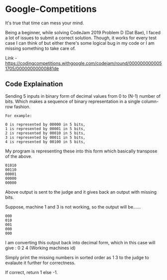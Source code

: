 # Google-Competitions

It's true that time can mess your mind.

Being a beginner, while solving CodeJam 2019 Problem D (Dat Bae), I faced a lot of issues to submit a correct solution.
Though, it works for every test case I can think of but either there's some logical bug in my code or I am missing something to take care of.

Link - https://codingcompetitions.withgoogle.com/codejam/round/0000000000051705/00000000000881de

## Code Explaination

Sending 5 inputs in binary form of decimal values from 0 to (N-1) number of bits.
Which makes a sequence of binary representation in a single column-row fashion.

```
For example:

0 is represented by 00000 in 5 bits,
1 is represented by 00001 in 5 bits,
2 is represented by 00010 in 5 bits,
3 is represented by 00011 in 5 bits,
4 is represented by 00100 in 5 bits,
```

My program is representing these into this form which basically transpose of the above.
```
01010
00110
00001
00000
00000
```
Above output is sent to the judge and it gives back an output with missing bits.

Suppose, machine 1 and 3 is not working, so the output will be......
```
000
010
001
000
000
```
I am converting this output back into decimal form, which in this case will give : 0 2 4 (Working machines id)

Simply print the missing numbers in sorted order as 1 3 to the judge to evalaute it further for correctness.

If correct, return 1 else -1.
